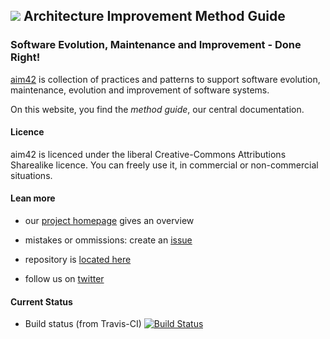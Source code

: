 ## ![](http://aim42.org/rw_common/images/aim42-logo-180x81.png) Architecture Improvement Method Guide

### Software Evolution, Maintenance and Improvement - Done Right!


[aim42](http://aim42.org) is collection of practices and patterns to support software evolution, maintenance, evolution and improvement of software systems.

On this website, you find the *method guide*, our central documentation.


#### Licence
aim42 is licenced under the liberal Creative-Commons Attributions Sharealike licence.
You can freely use it, in commercial or non-commercial situations.


#### Lean more
 
* our [project homepage](http://aim42.org) gives an overview

* mistakes or ommissions: create an [issue](https://github.com/aim42/aim42/issues)

* repository is [located here](https://github.com/aim42/aim42)

* follow us on [twitter](https://twitter.com/arc_improve42) 
 

#### Current Status

* Build status (from Travis-CI) [![Build Status](https://travis-ci.org/aim42/aim42.png?branch=master)](https://travis-ci.org/aim42/aim42)

